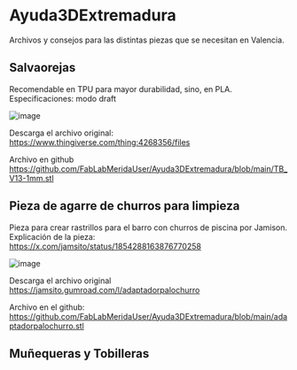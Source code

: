 # Ayuda3DExtremadura
Archivos y consejos para las distintas piezas que se necesitan en Valencia.

## Salvaorejas
Recomendable en TPU para mayor durabilidad, sino, en PLA. 
Especificaciones: modo draft

![image](https://github.com/user-attachments/assets/808740e1-3f5d-499f-b899-51400b981dd9)

Descarga el archivo original:
https://www.thingiverse.com/thing:4268356/files 

Archivo en github
https://github.com/FabLabMeridaUser/Ayuda3DExtremadura/blob/main/TB_V13-1mm.stl 

## Pieza de agarre de churros para limpieza
Pieza para crear rastrillos para el barro con churros de piscina por Jamison. 
Explicación de la pieza: https://x.com/jamsito/status/1854288163876770258 

![image](https://github.com/user-attachments/assets/fb5b3d71-d4c7-462b-af13-f9d499012248)


Descarga el archivo original
https://jamsito.gumroad.com/l/adaptadorpalochurro 

Archivo en el github: 
https://github.com/FabLabMeridaUser/Ayuda3DExtremadura/blob/main/adaptadorpalochurro.stl 

## Muñequeras y Tobilleras

